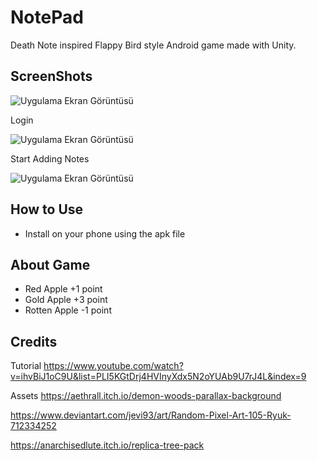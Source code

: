 
# NotePad

Death Note inspired Flappy Bird style Android game made with Unity.

## ScreenShots

![Uygulama Ekran Görüntüsü](https://lh3.googleusercontent.com/drive-viewer/AAOQEOT5Uu_cy4cSM1xLtm_ctcYuYWnaa9hM-ejSG4WyDtiXlUD98SQT8JhZeO3NOhkQ7DUSwrz6t9yLoulRDHY-ZIfDpk-3KA=w1879-h939)

Login

![Uygulama Ekran Görüntüsü](https://lh3.googleusercontent.com/drive-viewer/AAOQEOTm5gy9ojBVHY9RGJpPYt4Yce9CNAwCiyZ3UWluQn9xkbeuGAIeyEkoQXda6cUWnzsDGHZIT9n3Ccv5tlcYL8-QYxvwYQ=w1879-h939)

Start Adding Notes

![Uygulama Ekran Görüntüsü](https://lh3.googleusercontent.com/drive-viewer/AAOQEOQx2R48GRPnsrjZ1M9U65KqsTN7_YZl_oZj7GwwgcklLYfN-kqamcPN7Hw5tkiIBWF28VXOQjIBw29ftbsA0AZw-tCD=w1879-h939)




## How to Use 
- Install on your phone using the apk file
  
## About Game
- Red Apple +1 point
- Gold Apple +3 point
- Rotten Apple -1 point

## Credits
Tutorial
https://www.youtube.com/watch?v=ihvBiJ1oC9U&list=PLI5KGtDrj4HVInyXdx5N2oYUAb9U7rJ4L&index=9

Assets
https://aethrall.itch.io/demon-woods-parallax-background

https://www.deviantart.com/jevi93/art/Random-Pixel-Art-105-Ryuk-712334252

https://anarchisedlute.itch.io/replica-tree-pack